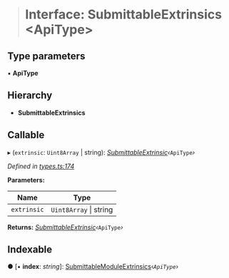 > # Interface: SubmittableExtrinsics <**ApiType**>

## Type parameters

▪ **ApiType**

## Hierarchy

* **SubmittableExtrinsics**

## Callable

▸ (`extrinsic`: `Uint8Array` | string): *[SubmittableExtrinsic](_submittableextrinsic_.submittableextrinsic.md)‹*`ApiType`*›*

*Defined in [types.ts:174](https://github.com/polkadot-js/api/blob/0d68f98/packages/api/src/types.ts#L174)*

**Parameters:**

Name | Type |
------ | ------ |
`extrinsic` | `Uint8Array` \| string |

**Returns:** *[SubmittableExtrinsic](_submittableextrinsic_.submittableextrinsic.md)‹*`ApiType`*›*

## Indexable

● \[▪ **index**: *string*\]: [SubmittableModuleExtrinsics](_types_.submittablemoduleextrinsics.md)‹*`ApiType`*›